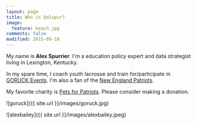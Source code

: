 ```yaml
---
layout: page
title: Who is @alspur?
image:
  feature: beach.jpg
comments: false
modified: 2015-09-18
---
```


My name is **Alex Spurrier**. I'm a education policy expert and data strategist living in Lexington, Kentucky.

In my spare time, I coach youth lacrosse and train for/participate in [GORUCK Events](http://goruck.com/events).
I'm also a fan of the [New England Patriots](http://patriots.com).

My favorite charity is [Pets for Patriots](http://petsforpatriots.org). Please consider making a donation.


![goruck]({{ site.url }}/images/goruck.jpg)

![alexbailey]({{ site.url }}/images/alexbailey.jpeg)